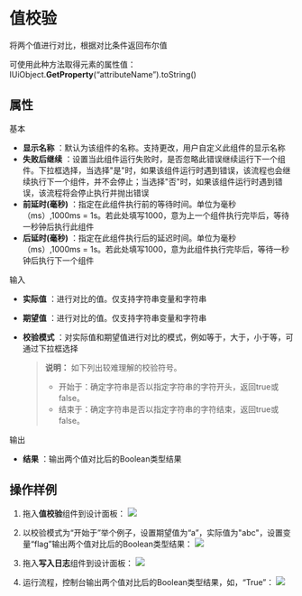 # 值校验

将两个值进行对比，根据对比条件返回布尔值

可使用此种方法取得元素的属性值：IUiObject.**GetProperty**(“attributeName”).toString()



## 属性
基本
- **显示名称** ：默认为该组件的名称。支持更改，用户自定义此组件的显示名称
- **失败后继续** ：设置当此组件运行失败时，是否忽略此错误继续运行下一个组件。下拉框选择，当选择"是"时，如果该组件运行时遇到错误，该流程也会继续执行下一个组件，并不会停止；当选择"否"时，如果该组件运行时遇到错误，该流程将会停止执行并抛出错误
- **前延时(毫秒)** ：指定在此组件执行前的等待时间。单位为毫秒（ms）,1000ms = 1s。若此处填写1000，意为上一个组件执行完毕后，等待一秒钟后执行此组件
- **后延时(毫秒)** ：指定在此组件执行后的延迟时间。单位为毫秒（ms）,1000ms = 1s。若此处填写1000，意为此组件执行完毕后，等待一秒钟后执行下一个组件

输入

- **实际值** ：进行对比的值。仅支持字符串变量和字符串
- **期望值** ：进行对比的值。仅支持字符串变量和字符串
- **校验模式** ：对实际值和期望值进行对比的模式，例如等于，大于，小于等，可通过下拉框选择

    >**说明：**
    > 如下列出较难理解的校验符号。
    > - 开始于：确定字符串是否以指定字符串的字符开头，返回true或false。
    > - 结束于：确定字符串是否以指定字符串的字符结束，返回true或false。

输出

- **结果** ：输出两个值对比后的Boolean类型结果
## 操作样例
1. 拖入**值校验**组件到设计面板：
![](https://docimages.blob.core.chinacloudapi.cn/images/Activities/valueCheck-1.png)

2. 以校验模式为“开始于”举个例子，设置期望值为“a”，实际值为"abc"，设置变量“flag”输出两个值对比后的Boolean类型结果：
![](https://docimages.blob.core.chinacloudapi.cn/images/Activities/valueCheck-2.png)

3. 拖入**写入日志**组件到设计面板：
![](https://docimages.blob.core.chinacloudapi.cn/images/Activities/valueCheck-3.png)

4. 运行流程，控制台输出两个值对比后的Boolean类型结果，如，“True”：
![](https://docimages.blob.core.chinacloudapi.cn/images/Activities/valueCheck-4.png)
